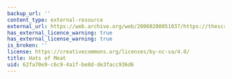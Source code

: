 ```yaml
---
backup_url: ''
content_type: external-resource
external_url: https://web.archive.org/web/20060208051037/https://thescreamonline.com/strange/strange2-2/hatsofmeat.html
has_external_licence_warning: true
has_external_license_warning: true
is_broken: ''
license: https://creativecommons.org/licenses/by-nc-sa/4.0/
title: Hats of Meat
uid: 62fa70e9-c6c9-4a1f-be8d-de3facc936d6
---
```

